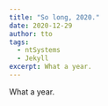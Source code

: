 ```yaml
---
title: "So long, 2020."
date: 2020-12-29
author: tto
tags:
  - ntSystems
  - Jekyll
excerpt: What a year.
---
```


What a year.